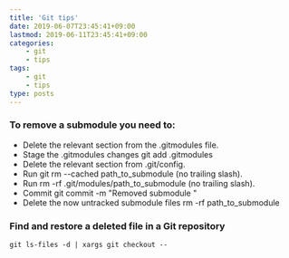 ```yaml
---
title: 'Git tips'
date: 2019-06-07T23:45:41+09:00
lastmod: 2019-06-11T23:45:41+09:00
categories: 
    - git
    - tips
tags: 
    - git
    - tips
type: posts
---
```


### To remove a submodule you need to:

- Delete the relevant section from the .gitmodules file.
- Stage the .gitmodules changes git add .gitmodules
- Delete the relevant section from .git/config.
- Run git rm --cached path_to_submodule (no trailing slash).
- Run rm -rf .git/modules/path_to_submodule (no trailing slash).
- Commit git commit -m "Removed submodule "
- Delete the now untracked submodule files rm -rf path_to_submodule

### Find and restore a deleted file in a Git repository
    
    git ls-files -d | xargs git checkout --
